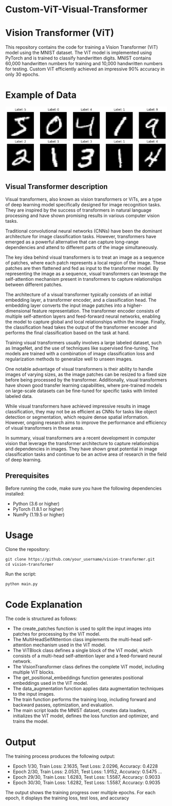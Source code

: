# Custom-ViT-Visual-Transformer

# Vision Transformer (ViT)

This repository contains the code for training a Vision Transformer (ViT) model using the MNIST dataset. The ViT model is implemented using PyTorch and is trained to classify handwritten digits. 
MNIST contains 60,000 handwritten numbers for training and 10,000 handwritten numbers for testing. Custom ViT efficiently achieved an impressive 90% accuracy in only 30 epochs.

# Example of Data

![Alt Text](Example.png)

## Visual Transformer description

Visual transformers, also known as vision transformers or ViTs, are a type of deep learning model specifically designed for image recognition tasks. They are inspired by the success of transformers in natural language processing and have shown promising results in various computer vision tasks.

Traditional convolutional neural networks (CNNs) have been the dominant architecture for image classification tasks. However, transformers have emerged as a powerful alternative that can capture long-range dependencies and attend to different parts of the image simultaneously.

The key idea behind visual transformers is to treat an image as a sequence of patches, where each patch represents a local region of the image. These patches are then flattened and fed as input to the transformer model. By representing the image as a sequence, visual transformers can leverage the self-attention mechanism present in transformers to capture relationships between different patches.

The architecture of a visual transformer typically consists of an initial embedding layer, a transformer encoder, and a classification head. The embedding layer converts the input image patches into a higher-dimensional feature representation. The transformer encoder consists of multiple self-attention layers and feed-forward neural networks, enabling the model to capture global and local relationships within the image. Finally, the classification head takes the output of the transformer encoder and performs the final classification based on the task at hand.

Training visual transformers usually involves a large labeled dataset, such as ImageNet, and the use of techniques like supervised fine-tuning. The models are trained with a combination of image classification loss and regularization methods to generalize well to unseen images.

One notable advantage of visual transformers is their ability to handle images of varying sizes, as the image patches can be resized to a fixed size before being processed by the transformer. Additionally, visual transformers have shown good transfer learning capabilities, where pre-trained models on large-scale datasets can be fine-tuned for specific tasks with limited labeled data.

While visual transformers have achieved impressive results in image classification, they may not be as efficient as CNNs for tasks like object detection or segmentation, which require dense spatial information. However, ongoing research aims to improve the performance and efficiency of visual transformers in these areas.

In summary, visual transformers are a recent development in computer vision that leverage the transformer architecture to capture relationships and dependencies in images. They have shown great potential in image classification tasks and continue to be an active area of research in the field of deep learning.



## Prerequisites

Before running the code, make sure you have the following dependencies installed:

- Python (3.6 or higher)
- PyTorch (1.8.1 or higher)
- NumPy (1.19.5 or higher)

# Usage

Clone the repository:
```
git clone https://github.com/your_username/vision-transformer.git
cd vision-transformer
```
Run the script:
```
python main.py
```
# Code Explanation
The code is structured as follows:

* The create_patches function is used to split the input images into patches for processing by the ViT model.
* The MultiHeadSelfAttention class implements the multi-head self-attention mechanism used in the ViT model.
* The ViTBlock class defines a single block of the ViT model, which consists of a multi-head self-attention layer and a feed-forward neural network.
* The VisionTransformer class defines the complete ViT model, including multiple ViT blocks.
* The get_positional_embeddings function generates positional embeddings used in the ViT model.
* The data_augmentation function applies data augmentation techniques to the input images.
* The train function performs the training loop, including forward and backward passes, optimization, and evaluation.
* The main script loads the MNIST dataset, creates data loaders, initializes the ViT model, defines the loss function and optimizer, and trains the model.


# Output
The training process produces the following output:

* Epoch 1/30, Train Loss: 2.1635, Test Loss: 2.0296, Accuracy: 0.4228
* Epoch 2/30, Train Loss: 2.0531, Test Loss: 1.9152, Accuracy: 0.5475
...
* Epoch 29/30, Train Loss: 1.6283, Test Loss: 1.5587, Accuracy: 0.9033
* Epoch 30/30, Train Loss: 1.6282, Test Loss: 1.5587, Accuracy: 0.9035

The output shows the training progress over multiple epochs. For each epoch, it displays the training loss, test loss, and accuracy 
